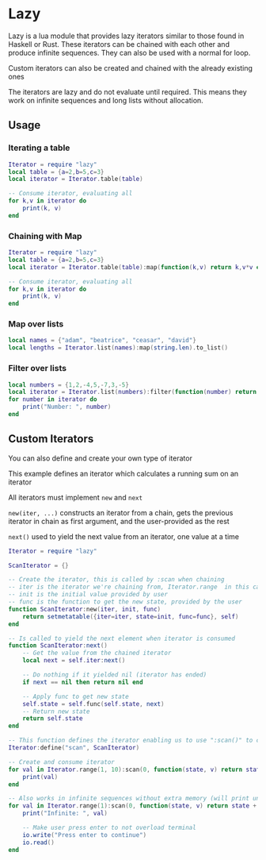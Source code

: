 # Lazy
Lazy is a lua module that provides lazy iterators similar to those found in Haskell or Rust.
These iterators can be chained with each other and produce infinite sequences. They can also be used with a normal for loop.

Custom iterators can also be created and chained with the already existing ones

The iterators are lazy and do not evaluate until required. This means they work on infinite sequences and long lists without allocation.

## Usage
### Iterating a table
```lua
Iterator = require "lazy"
local table = {a=2,b=5,c=3}
local iterator = Iterator.table(table)

-- Consume iterator, evaluating all
for k,v in iterator do
    print(k, v)
end
```
### Chaining with Map
```lua
Iterator = require "lazy"
local table = {a=2,b=5,c=3}
local iterator = Iterator.table(table):map(function(k,v) return k,v*v end)

-- Consume iterator, evaluating all
for k,v in iterator do
    print(k, v)
end
```

### Map over lists
```lua
local names = {"adam", "beatrice", "ceasar", "david"}
local lengths = Iterator.list(names):map(string.len).to_list()
```

### Filter over lists
```lua
local numbers = {1,2,-4,5,-7,3,-5}
local iterator = Iterator.list(numbers):filter(function(number) return num > 0 end)
for number in iterator do
    print("Number: ", number)
end
```

## Custom Iterators
You can also define and create your own type of iterator

This example defines an iterator which calculates a running sum on an iterator

All iterators must implement `new` and `next`

`new(iter, ...)` constructs an iterator from a chain, gets the previous iterator in chain as first argument, and the user-provided as the rest

`next()` used to yield the next value from an iterator, one value at a time

```lua
Iterator = require "lazy"

ScanIterator = {}

-- Create the iterator, this is called by :scan when chaining
-- iter is the iterator we're chaining from, Iterator.range  in this case
-- init is the initial value provided by user
-- func is the function to get the new state, provided by the user
function ScanIterator:new(iter, init, func)
    return setmetatable({iter=iter, state=init, func=func}, self)
end

-- Is called to yield the next element when iterator is consumed
function ScanIterator:next()
    -- Get the value from the chained iterator
    local next = self.iter:next()

    -- Do nothing if it yielded nil (iterator has ended)
    if next == nil then return nil end

    -- Apply func to get new state
    self.state = self.func(self.state, next)
    -- Return new state
    return self.state
end

-- This function defines the iterator enabling us to use ":scan()" to chain with other iterators
Iterator:define("scan", ScanIterator)

-- Create and consume iterator
for val in Iterator.range(1, 10):scan(0, function(state, v) return state + v end) do
    print(val)
end

-- Also works in infinite sequences without extra memory (will print until stopped)
for val in Iterator.range(1):scan(0, function(state, v) return state + v end) do
    print("Infinite: ", val)

    -- Make user press enter to not overload terminal
    io.write("Press enter to continue")
    io.read()
end

```
